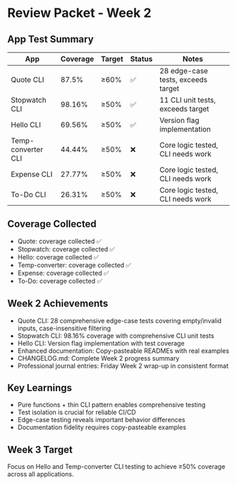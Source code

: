 # Review Packet - Week 2

## App Test Summary

| App | Coverage | Target | Status | Notes |
|-----|----------|--------|--------|-------|
| Quote CLI | 87.5% | ≥60% | ✅ | 28 edge-case tests, exceeds target |
| Stopwatch CLI | 98.16% | ≥50% | ✅ | 11 CLI unit tests, exceeds target |
| Hello CLI | 69.56% | ≥50% | ✅ | Version flag implementation |
| Temp-converter CLI | 44.44% | ≥50% | ❌ | Core logic tested, CLI needs work |
| Expense CLI | 27.77% | ≥50% | ❌ | Core logic tested, CLI needs work |
| To-Do CLI | 26.31% | ≥50% | ❌ | Core logic tested, CLI needs work |

## Coverage Collected
- Quote: coverage collected ✅
- Stopwatch: coverage collected ✅
- Hello: coverage collected ✅
- Temp-converter: coverage collected ✅
- Expense: coverage collected ✅
- To-Do: coverage collected ✅

## Week 2 Achievements
- Quote CLI: 28 comprehensive edge-case tests covering empty/invalid inputs, case-insensitive filtering
- Stopwatch CLI: 98.16% coverage with comprehensive CLI unit tests
- Hello CLI: Version flag implementation with test coverage
- Enhanced documentation: Copy-pasteable READMEs with real examples
- CHANGELOG.md: Complete Week 2 progress summary
- Professional journal entries: Friday Week 2 wrap-up in consistent format

## Key Learnings
- Pure functions + thin CLI pattern enables comprehensive testing
- Test isolation is crucial for reliable CI/CD
- Edge-case testing reveals important behavior differences
- Documentation fidelity requires copy-pasteable examples

## Week 3 Target
Focus on Hello and Temp-converter CLI testing to achieve ≥50% coverage across all applications.

